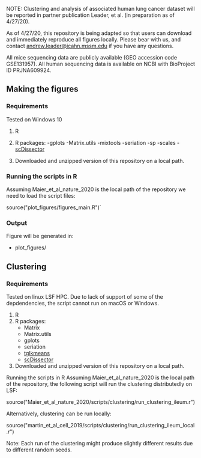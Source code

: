 NOTE: Clustering and analysis of associated human lung cancer dataset will be reported in partner publication Leader, et al. (in preparation as of 4/27/20). 

As of 4/27/20, this repository is being adapted so that users can download and immediately reproduce all figures locally. Please bear with us, and contact andrew.leader@icahn.mssm.edu if you have any questions.

All mice sequencing data are publicly available (GEO accession code GSE131957). All human sequencing data is available on NCBI with BioProject ID PRJNA609924.

## Making the figures
### Requirements

Tested on Windows 10

1. R
2. R packages: 
	-gplots
	-Matrix.utils
	-mixtools
	-seriation
	-sp
	-scales
	-[scDissector](https://github.com/effiken/scDissector)

3. Downloaded and unzipped version of this repository  on a local path.

### Running the scripts in R

Assuming Maier_et_al_nature_2020 is the local path of the repository we need to load the script files:

source("plot_figures/figures_main.R")`

### Output

Figure will be generated in:
  - plot_figures/

## Clustering

### Requirements

Tested on linux LSF HPC. Due to lack of support of some of the depdendencies, the script cannot run on macOS or Windows.

1. R
2. R packages:
   - Matrix
   - Matrix.utils
   - gplots
   - seriation
   - [tglkmeans](https://github.com/tanaylab/tglkmeans)
   - [scDissector](https://github.com/effiken/scDissector)
3. Downloaded and unzipped version of this repository  on a local path.

Running the scripts in R
Assuming Maier_et_al_nature_2020 is the local path of the repository, the following script will run the clustering distributedly on LSF:

source("Maier_et_al_nature_2020/scripts/clustering/run_clustering_ileum.r")

Alternatively, clustering can be run locally:

source("martin_et_al_cell_2019/scripts/clustering/run_clustering_ileum_local.r")

Note: Each run of the clustering might produce slightly different results due to different random seeds.
